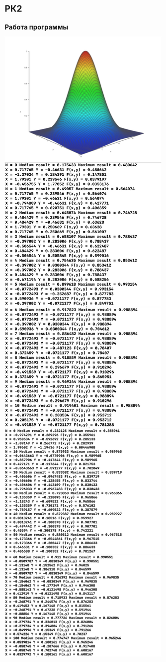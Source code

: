 # РК2

## Работа программы
![](https://github.com/callmemiya/Tsisa_rk2/blob/master/grafic.png)
![](https://github.com/callmemiya/Tsisa_rk2/blob/master/result1-5.png)
![](https://github.com/callmemiya/Tsisa_rk2/blob/master/result5-10.png)
![](https://github.com/callmemiya/Tsisa_rk2/blob/master/result1.png)
![](https://github.com/callmemiya/Tsisa_rk2/blob/master/result2.png)

